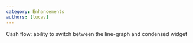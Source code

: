 ```yaml
---
category: Enhancements
authors: [lucav]
---
```


Cash flow: ability to switch between the line-graph and condensed widget
